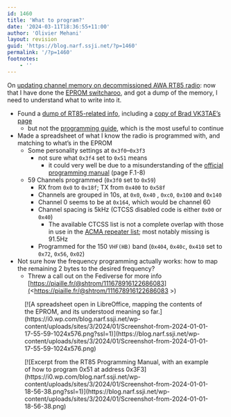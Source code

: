 ```yaml
---
id: 1460
title: 'What to program?'
date: '2024-03-11T18:36:55+11:00'
author: 'Olivier Mehani'
layout: revision
guid: 'https://blog.narf.ssji.net/?p=1460'
permalink: '/?p=1460'
footnotes:
    - ''
---
```


On [updating channel memory on decommissioned AWA RT85 radio](https://blog.narf.ssji.net/2023/11/25/updating-channel-memory-awa-rt85-ham-radio/): now that I have done the [EPROM switcharoo](https://blog.narf.ssji.net/2023/12/31/eprom-switcharoo/), and got a dump of the memory, I need to understand what to write into it.

- Found a [dump of RT85-related info](http://www.unixsupport.com.au/hamradio/radios/awa/rt85/), including a [copy of Brad VK3TAE’s page](http://www.unixsupport.com.au/hamradio/radios/awa/rt85/rt85mods2.html)
    - but not the [programming guide](https://web.archive.org/web/20050615023352/http://keycom.d2.net.au/rt85.pdf), which is the most useful to continue
- Made a spreadsheet of what I know the radio is programmed with, and matching to what’s in the EPROM 
    - Some personality settings at `0x3f0`–`0x3f3`
        - not sure what `0x3f4` set to `0x51` means 
            - it could very well be due to a misunderstanding of the [official programming manual](http://www.unixsupport.com.au/hamradio/radios/awa/rt85/rt85%20manual.pdf) (page F.1-8)
    - 59 Channels programmed (`0x3f0` set to `0x59`) 
        - RX from `0x0` to `0x18f`; TX from `0x400` to `0x58f`
        - Channels are grouped in 10s, at `0x0`, `0x40` , `0xc0`, `0x100` and `0x140`
        - Channel 0 seems to be at `0x164`, which would be channel 60
        - Channel spacing is 5kHz (CTCSS disabled code is either `0x00` or `0x40`) 
            - The available CTCSS list is not a complete overlap with those in use in the [ACMA repeater list](https://www.wia.org.au/members/repeaters/data/documents/Repeater%20Directory%20231229.pdf); most notably missing is 91.5Hz
        - Programmed for the 150 `VHF(HB)` band (`0x404`, `0x40c`, `0x410` set to `0x72`, `0x56`, `0x02`)
- Not sure how the frequency programming actually works: how to map the remaining 2 bytes to the desired frequency? 
    - Threw a call out on the Fediverse for more info [https://piaille.fr/@shtrom/111678916122686083](<https://piaille.fr/@shtrom/111678916122686083 >)

<figure class="wp-block-gallery has-nested-images columns-default is-cropped wp-block-gallery-105 is-layout-flex wp-block-gallery-is-layout-flex"></figure><div class="wp-block-jetpack-tiled-gallery aligncenter is-style-rectangular"><div class="tiled-gallery__gallery"><div class="tiled-gallery__row"><div class="tiled-gallery__col" style="flex-basis:45.86143%"><figure class="tiled-gallery__item">[![A spreadsheet open in LibreOffice, mapping the contents of the EPROM, and its understood meaning so far.](https://i0.wp.com/blog.narf.ssji.net/wp-content/uploads/sites/3/2024/01/Screenshot-from-2024-01-01-17-55-59-1024x576.png?ssl=1)](https://blog.narf.ssji.net/wp-content/uploads/sites/3/2024/01/Screenshot-from-2024-01-01-17-55-59-1024x576.png)</figure></div><div class="tiled-gallery__col" style="flex-basis:54.13857%"><figure class="tiled-gallery__item">[![Excerpt from the RT85 Programming Manual, with an example of how to program 0x51 at address 0x3F3](https://i0.wp.com/blog.narf.ssji.net/wp-content/uploads/sites/3/2024/01/Screenshot-from-2024-01-01-18-56-38.png?ssl=1)](https://blog.narf.ssji.net/wp-content/uploads/sites/3/2024/01/Screenshot-from-2024-01-01-18-56-38.png)</figure></div></div></div></div>